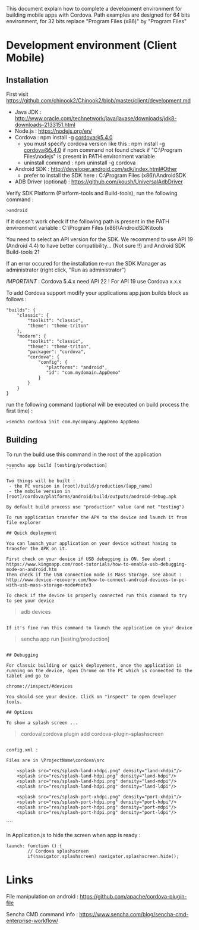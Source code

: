 This document explain how to complete a development environment for building mobile apps with Cordova.
Path examples are designed for 64 bits environment, for 32 bits replace "Program Files (x86)" by "Program Files"

# Development environment (Client Mobile)

## Installation

First visit https://github.com/chinook2/Chinook2/blob/master/client/development.md

 - Java JDK : http://www.oracle.com/technetwork/java/javase/downloads/jdk8-downloads-2133151.html
 - Node.js : https://nodejs.org/en/
 - Cordova : npm install -g cordova@5.4.0
   - you must specify cordova version like this : npm install -g cordova@5.4.0
   if npm command not found check if "C:\Program Files\nodejs" is present in PATH environment variable
   - uninstall command : npm uninstall -g cordova
 - Android SDK : http://developer.android.com/sdk/index.html#Other
   - prefer to install the SDK here : C:\Program Files (x86)\AndroidSDK
 - ADB Driver (optional) : https://github.com/koush/UniversalAdbDriver

Verify SDK Platform (Platform-tools and Build-tools), run the following command :
````
>android
````

If it doesn't work check if the following path is present in the PATH environment variable : C:\Program Files (x86)\AndroidSDK\tools

You need to select an API version for the SDK.
We recommend to use API 19 (Android 4.4) to have better compatibility... (Not sure !!) and Android SDK Build-tools 21

If an error occured for the installation re-run the SDK Manager as administrator (right click, "Run as administrator")

*IMPORTANT* : Cordova 5.4.x need API 22 !
For API 19 use Cordova x.x.x


To add Cordova support modify your applications app.json builds block as follows :

````
"builds": {
    "classic": {
        "toolkit": "classic",
        "theme": "theme-triton"
    },
    "modern": {
        "toolkit": "classic",
        "theme": "theme-triton",
        "packager": "cordova",
        "cordova": {
            "config": {
               "platforms": "android",
               "id": "com.mydomain.AppDemo"
            }
        }
    }
}
````

 run the following command (optional will be executed on build process the first time) :
 
 ````
 >sencha cordova init com.mycompany.AppDemo AppDemo 
 ````

 
## Building

To run the build use this command in the root of the application

`````
>sencha app build [testing/production]
````

Two things will be built :
 - the PC version in [root]/build/production/[app_name]
 - the mobile version in [root]/cordova/platforms/android/build/outputs/android-debug.apk
 
By default build process use "production" value (and not "testing")

To run application transfer the APK to the device and launch it from file explorer

## Quick deployment

You can launch your application on your device without having to transfer the APK on it.

First check on your device if USB debugging is ON. See about : https://www.kingoapp.com/root-tutorials/how-to-enable-usb-debugging-mode-on-android.htm
Then check if the USB connection mode is Mass Storage. See about : http://www.device-recovery.com/how-to-connect-android-devices-to-pc-with-usb-mass-storage-mode#note3

To check if the device is properly connected run this command to try to see your device

`````
>adb devices
````

If it's fine run this command to launch the application on your device

`````
>sencha app run [testing/production]
````

## Debugging

For classic building or quick deployement, once the application is running on the device, open Chrome on the PC which is connected to the tablet and go to

chrome://inspect/#devices

You should see your device. Click on "inspect" to open developer tools.

## Options

To show a splash screen ...

````
>cordova\cordova plugin add cordova-plugin-splashscreen
````

config.xml : 

Files are in \ProjectName\cordova\src

````
<platform name="android">
		<icon src="res/icon-hdpi.png" density="ldpi"/>
		<icon src="res/icon-hdpi.png" density="mdpi"/>
		<icon src="res/icon-hdpi.png" density="hdpi"/>
		<icon src="res/icon-hdpi.png" density="xhdpi"/>
		
		<splash src="res/splash-land-xhdpi.png" density="land-xhdpi"/>
		<splash src="res/splash-land-hdpi.png" density="land-hdpi"/>
		<splash src="res/splash-land-hdpi.png" density="land-mdpi"/>
		<splash src="res/splash-land-hdpi.png" density="land-ldpi"/>
		
		<splash src="res/splash-port-xhdpi.png" density="port-xhdpi"/>		
		<splash src="res/splash-port-hdpi.png" density="port-hdpi"/>
		<splash src="res/splash-port-hdpi.png" density="port-mdpi"/>
		<splash src="res/splash-port-hdpi.png" density="port-ldpi"/>
</platform>
<preference name="SplashScreen" value="screen" />
<preference name="SplashScreenDelay" value="10000" />
````

In Application.js to hide the screen when app is ready : 

````
launch: function () {
		// Cordova splashscreen
		if(navigator.splashscreen) navigator.splashscreen.hide();
````

# Links

File manipulation on android : https://github.com/apache/cordova-plugin-file

Sencha CMD command info : https://www.sencha.com/blog/sencha-cmd-enterprise-workflow/
